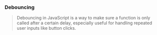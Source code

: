 ### Debouncing
> Debouncing in JavaScript is a way to make sure a function is only called after a certain delay,  especially useful for handling repeated user inputs like button clicks.
